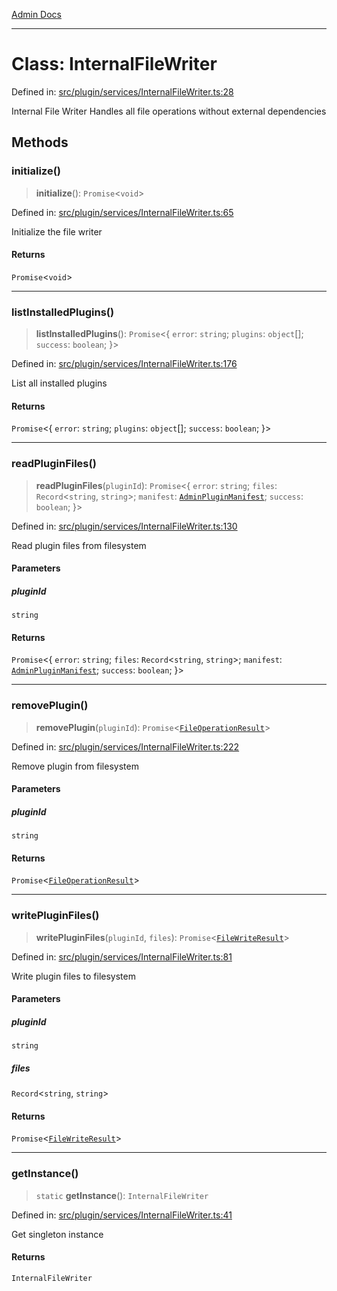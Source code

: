 [Admin Docs](/)

***

# Class: InternalFileWriter

Defined in: [src/plugin/services/InternalFileWriter.ts:28](https://github.com/PalisadoesFoundation/talawa-admin/blob/main/src/plugin/services/InternalFileWriter.ts#L28)

Internal File Writer
Handles all file operations without external dependencies

## Methods

### initialize()

> **initialize**(): `Promise`\<`void`\>

Defined in: [src/plugin/services/InternalFileWriter.ts:65](https://github.com/PalisadoesFoundation/talawa-admin/blob/main/src/plugin/services/InternalFileWriter.ts#L65)

Initialize the file writer

#### Returns

`Promise`\<`void`\>

***

### listInstalledPlugins()

> **listInstalledPlugins**(): `Promise`\<\{ `error`: `string`; `plugins`: `object`[]; `success`: `boolean`; \}\>

Defined in: [src/plugin/services/InternalFileWriter.ts:176](https://github.com/PalisadoesFoundation/talawa-admin/blob/main/src/plugin/services/InternalFileWriter.ts#L176)

List all installed plugins

#### Returns

`Promise`\<\{ `error`: `string`; `plugins`: `object`[]; `success`: `boolean`; \}\>

***

### readPluginFiles()

> **readPluginFiles**(`pluginId`): `Promise`\<\{ `error`: `string`; `files`: `Record`\<`string`, `string`\>; `manifest`: [`AdminPluginManifest`](../../../../utils/adminPluginInstaller/interfaces/AdminPluginManifest.md); `success`: `boolean`; \}\>

Defined in: [src/plugin/services/InternalFileWriter.ts:130](https://github.com/PalisadoesFoundation/talawa-admin/blob/main/src/plugin/services/InternalFileWriter.ts#L130)

Read plugin files from filesystem

#### Parameters

##### pluginId

`string`

#### Returns

`Promise`\<\{ `error`: `string`; `files`: `Record`\<`string`, `string`\>; `manifest`: [`AdminPluginManifest`](../../../../utils/adminPluginInstaller/interfaces/AdminPluginManifest.md); `success`: `boolean`; \}\>

***

### removePlugin()

> **removePlugin**(`pluginId`): `Promise`\<[`FileOperationResult`](../interfaces/FileOperationResult.md)\>

Defined in: [src/plugin/services/InternalFileWriter.ts:222](https://github.com/PalisadoesFoundation/talawa-admin/blob/main/src/plugin/services/InternalFileWriter.ts#L222)

Remove plugin from filesystem

#### Parameters

##### pluginId

`string`

#### Returns

`Promise`\<[`FileOperationResult`](../interfaces/FileOperationResult.md)\>

***

### writePluginFiles()

> **writePluginFiles**(`pluginId`, `files`): `Promise`\<[`FileWriteResult`](../interfaces/FileWriteResult.md)\>

Defined in: [src/plugin/services/InternalFileWriter.ts:81](https://github.com/PalisadoesFoundation/talawa-admin/blob/main/src/plugin/services/InternalFileWriter.ts#L81)

Write plugin files to filesystem

#### Parameters

##### pluginId

`string`

##### files

`Record`\<`string`, `string`\>

#### Returns

`Promise`\<[`FileWriteResult`](../interfaces/FileWriteResult.md)\>

***

### getInstance()

> `static` **getInstance**(): `InternalFileWriter`

Defined in: [src/plugin/services/InternalFileWriter.ts:41](https://github.com/PalisadoesFoundation/talawa-admin/blob/main/src/plugin/services/InternalFileWriter.ts#L41)

Get singleton instance

#### Returns

`InternalFileWriter`
